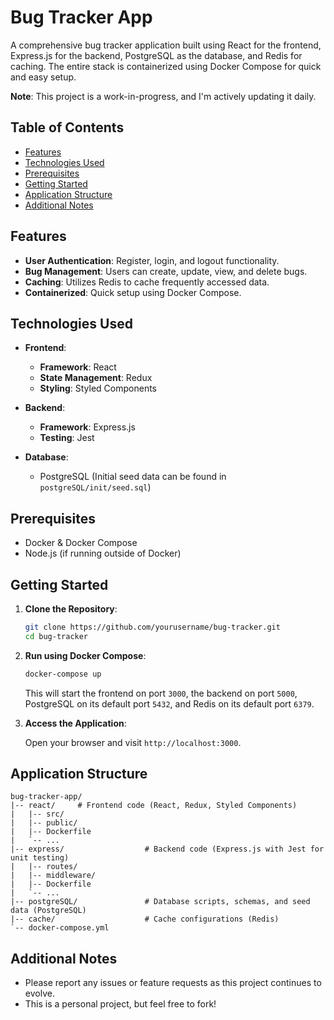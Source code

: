 # Bug Tracker App

A comprehensive bug tracker application built using React for the frontend, Express.js for the backend, PostgreSQL as the database, and Redis for caching. The entire stack is containerized using Docker Compose for quick and easy setup.

**Note**: This project is a work-in-progress, and I'm actively updating it daily.

## Table of Contents

- [Features](#features)
- [Technologies Used](#technologies-used)
- [Prerequisites](#prerequisites)
- [Getting Started](#getting-started)
- [Application Structure](#application-structure)
- [Additional Notes](#additional-notes)

## Features

- **User Authentication**: Register, login, and logout functionality.
- **Bug Management**: Users can create, update, view, and delete bugs.
- **Caching**: Utilizes Redis to cache frequently accessed data.
- **Containerized**: Quick setup using Docker Compose.

## Technologies Used

- **Frontend**:
  - **Framework**: React
  - **State Management**: Redux
  - **Styling**: Styled Components

- **Backend**:
  - **Framework**: Express.js
  - **Testing**: Jest

- **Database**:
  - PostgreSQL (Initial seed data can be found in `postgreSQL/init/seed.sql`)

## Prerequisites

- Docker & Docker Compose
- Node.js (if running outside of Docker)

## Getting Started

1. **Clone the Repository**:

   ```bash
   git clone https://github.com/yourusername/bug-tracker.git
   cd bug-tracker
   ```

2. **Run using Docker Compose**:

   ```bash
   docker-compose up
   ```

   This will start the frontend on port `3000`, the backend on port `5000`, PostgreSQL on its default port `5432`, and Redis on its default port `6379`.

3. **Access the Application**:

   Open your browser and visit `http://localhost:3000`.

## Application Structure

```
bug-tracker-app/
|-- react/     # Frontend code (React, Redux, Styled Components)
|   |-- src/
|   |-- public/
|   |-- Dockerfile
|   `-- ...
|-- express/                  # Backend code (Express.js with Jest for unit testing)
|   |-- routes/
|   |-- middleware/
|   |-- Dockerfile
|   `-- ...
|-- postgreSQL/               # Database scripts, schemas, and seed data (PostgreSQL)
|-- cache/                    # Cache configurations (Redis)
`-- docker-compose.yml
```

## Additional Notes

- Please report any issues or feature requests as this project continues to evolve.
- This is a personal project, but feel free to fork!

